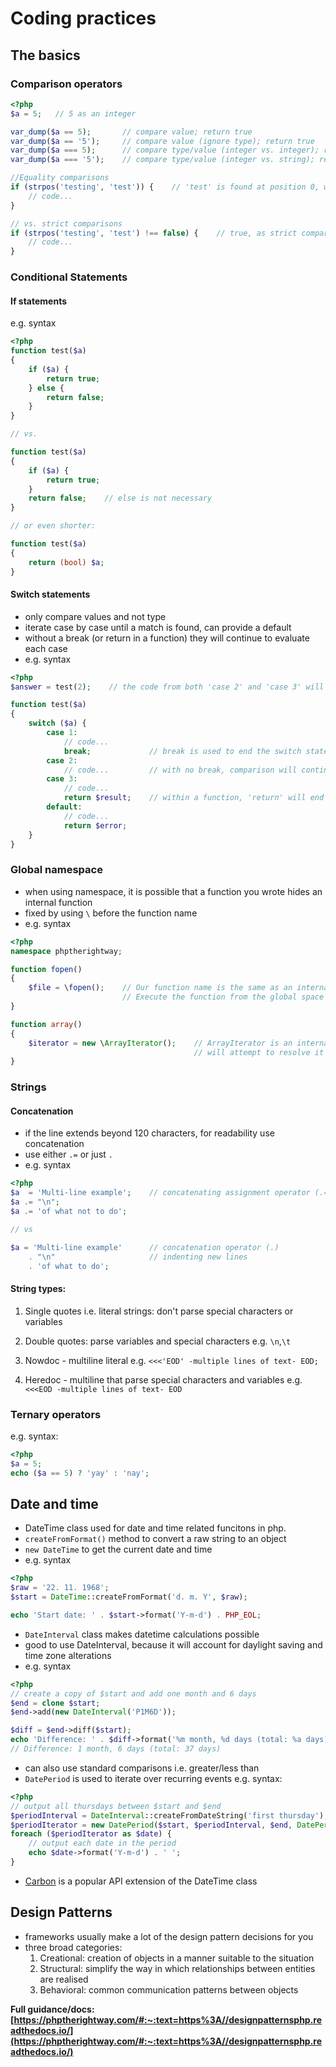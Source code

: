 # Coding practices

## The basics

### Comparison operators

```php
<?php
$a = 5;   // 5 as an integer

var_dump($a == 5);       // compare value; return true
var_dump($a == '5');     // compare value (ignore type); return true
var_dump($a === 5);      // compare type/value (integer vs. integer); return true
var_dump($a === '5');    // compare type/value (integer vs. string); return false

//Equality comparisons
if (strpos('testing', 'test')) {    // 'test' is found at position 0, which is interpreted as the boolean 'false'
    // code...
}

// vs. strict comparisons
if (strpos('testing', 'test') !== false) {    // true, as strict comparison was made (0 !== false)
    // code...
}
```

### Conditional Statements

#### If statements

e.g. syntax

```php
<?php
function test($a)
{
    if ($a) {
        return true;
    } else {
        return false;
    }
}

// vs.

function test($a)
{
    if ($a) {
        return true;
    }
    return false;    // else is not necessary
}

// or even shorter:

function test($a)
{
    return (bool) $a;
}
```

#### Switch statements

- only compare values and not type
- iterate case by case until a match is found, can provide a default
- without a break (or return in a function) they will continue to evaluate each case
- e.g. syntax

```php
<?php
$answer = test(2);    // the code from both 'case 2' and 'case 3' will be implemented

function test($a)
{
    switch ($a) {
        case 1:
            // code...
            break;             // break is used to end the switch statement
        case 2:
            // code...         // with no break, comparison will continue to 'case 3'
        case 3:
            // code...
            return $result;    // within a function, 'return' will end the function
        default:
            // code...
            return $error;
    }
}
```

### Global namespace

- when using namespace, it is possible that a function you wrote hides an internal function
- fixed by using `\` before the function name
- e.g. syntax

```php
<?php
namespace phptherightway;

function fopen()
{
    $file = \fopen();    // Our function name is the same as an internal function.
                         // Execute the function from the global space by adding '\'.
}

function array()
{
    $iterator = new \ArrayIterator();    // ArrayIterator is an internal class. Using its name without a backslash
                                         // will attempt to resolve it within your namespace.
}
```

### Strings

#### Concatenation

- if the line extends beyond 120 characters, for readability use concatenation
- use either `.=` or just `.`
- e.g. syntax

```php
<?php
$a  = 'Multi-line example';    // concatenating assignment operator (.=)
$a .= "\n";
$a .= 'of what not to do';

// vs

$a = 'Multi-line example'      // concatenation operator (.)
    . "\n"                     // indenting new lines
    . 'of what to do';
```

#### String types:

1. Single quotes i.e. literal strings: don't parse special characters or variables
2. Double quotes: parse variables and special characters e.g. `\n`,`\t`
3. Nowdoc - multiline literal e.g. `<<<'EOD' -multiple lines of text- EOD;`

4. Heredoc - multiline that parse special characters and variables e.g. `<<<EOD -multiple lines of text- EOD `

### Ternary operators

e.g. syntax:

```php
<?php
$a = 5;
echo ($a == 5) ? 'yay' : 'nay';
```

## Date and time

- DateTime class used for date and time related funcitons in php.
- `createFromFormat()` method to convert a raw string to an object
- `new DateTime` to get the current date and time
- e.g. syntax

```php
<?php
$raw = '22. 11. 1968';
$start = DateTime::createFromFormat('d. m. Y', $raw);

echo 'Start date: ' . $start->format('Y-m-d') . PHP_EOL;
```

- `DateInterval` class makes datetime calculations possible
- good to use DateInterval, because it will account for daylight saving and time zone alterations
- e.g. syntax

```php
<?php
// create a copy of $start and add one month and 6 days
$end = clone $start;
$end->add(new DateInterval('P1M6D'));

$diff = $end->diff($start);
echo 'Difference: ' . $diff->format('%m month, %d days (total: %a days)') . PHP_EOL;
// Difference: 1 month, 6 days (total: 37 days)
```

- can also use standard comparisons i.e. greater/less than
- `DatePeriod` is used to iterate over recurring events e.g. syntax:

```php
<?php
// output all thursdays between $start and $end
$periodInterval = DateInterval::createFromDateString('first thursday');
$periodIterator = new DatePeriod($start, $periodInterval, $end, DatePeriod::EXCLUDE_START_DATE);
foreach ($periodIterator as $date) {
    // output each date in the period
    echo $date->format('Y-m-d') . ' ';
}
```

- [Carbon](https://carbon.nesbot.com/) is a popular API extension of the DateTime class

## Design Patterns

- frameworks usually make a lot of the design pattern decisions for you
- three broad categories:
    1. Creational: creation of objects in a manner suitable to the situation
    2. Structural: simplify the way in which relationships between entities are realised
    3. Behavioral: common communication patterns between objects

**Full guidance/docs: [https://phptherightway.com/#:~:text=https%3A//designpatternsphp.readthedocs.io/](https://phptherightway.com/#:~:text=https%3A//designpatternsphp.readthedocs.io/)**